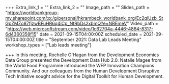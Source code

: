 +++
Extra_link_1 = ""
Extra_link_2 = ""
Image_path = ""
Slides_path = "https://worldbankgroup-my.sharepoint.com/:p:/g/personal/hkrambeck_worldbank_org/Ec2qlUzb_StGpZMZo87fjzwBFuHR6q4iCp_NtRbDs2xbmQ?e=NREmeV"
Video_path = "https://web.microsoftstream.com/video/1c62704a-4446-4864-8317-6d4360358f15"
date = 2021-09-15T04:00:00Z
scheduled_date = 2021-09-15T04:00:00Z
title = "September 2021: Data Lab Leads Meeting"
workshop_types = ["Lab leads meeting"]

+++
In this meeting, Rochelle O'Hagan from the Development Economics Data Group presented the Development Data Hub 2.0. Natalie Magee ​from the World Food Programme introduced the WFP Innovation Champions Community. And our colleagues from the Human Development Disruptive Tech Initiative​ sought advice for the Digital Toolkit for Human Development.